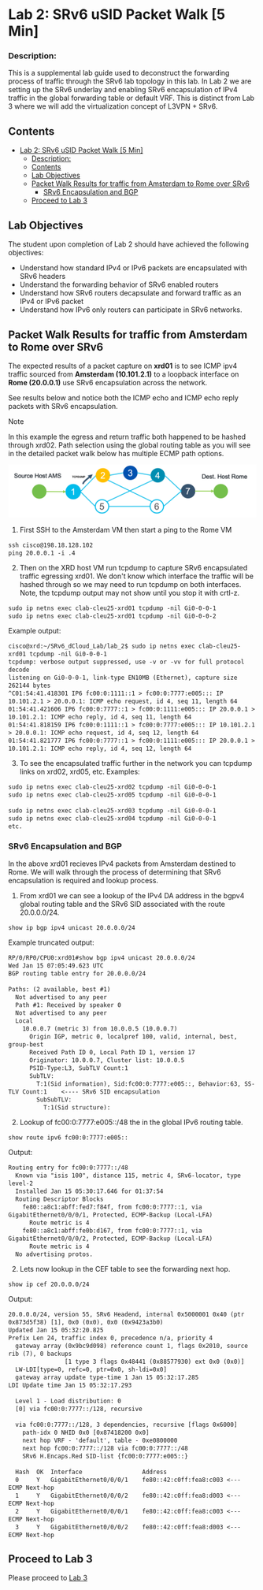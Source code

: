 

# Lab 2: SRv6 uSID Packet Walk [5 Min]

### Description: 
This is a supplemental lab guide used to deconstruct the forwarding process of traffic through the SRv6 lab topology in this lab. In Lab 2 we are setting up the SRv6 underlay and enabling SRv6 encapsulation of IPv4 traffic in the global forwarding table or default VRF. This is distinct from Lab 3 where we will add the virtualization concept of L3VPN + SRv6.

## Contents
- [Lab 2: SRv6 uSID Packet Walk \[5 Min\]](#lab-2-srv6-usid-packet-walk-5-min)
    - [Description:](#description)
  - [Contents](#contents)
  - [Lab Objectives](#lab-objectives)
  - [Packet Walk Results for traffic from Amsterdam to Rome over SRv6](#packet-walk-results-for-traffic-from-amsterdam-to-rome-over-srv6)
    - [SRv6 Encapsulation and BGP](#srv6-encapsulation-and-bgp)
  - [Proceed to Lab 3](#proceed-to-lab-3)
  

## Lab Objectives
The student upon completion of Lab 2 should have achieved the following objectives:

* Understand how standard IPv4 or IPv6 packets are encapsulated with SRv6 headers
* Understand the forwarding behavior of SRv6 enabled routers
* Understand how SRv6 routers decapsulate and forward traffic as an IPv4 or IPv6 packet
* Understand how IPv6 only routers can participate in SRv6 networks.

## Packet Walk Results for traffic from Amsterdam to Rome over SRv6

The expected results of a packet capture on **xrd01** is to see ICMP ipv4 traffic sourced from **Amsterdam (10.101.2.1)** to a loopback interface on **Rome (20.0.0.1)** use SRv6 encapsulation across the network.

See results below and notice both the ICMP echo and ICMP echo reply packets with SRv6 encapsulation. 
> [!NOTE]
>  In this example the egress and return traffic both happened to be hashed through xrd02.
>  Path selection using the global routing table as you will see in the detailed packet walk below
>  has multiple ECMP path options.

![Router 1 Topology](/topo_drawings/packet-walk-r1.png)

1. First SSH to the Amsterdam VM then start a ping to the Rome VM
```
ssh cisco@198.18.128.102
ping 20.0.0.1 -i .4
```

2. Then on the XRD host VM run tcpdump to capture SRv6 encapsulated traffic egressing xrd01. We don't know which interface the traffic will be hashed through so we may need to run tcpdump on both interfaces. Note, the tcpdump output may not show until you stop it with crtl-z.
```
sudo ip netns exec clab-cleu25-xrd01 tcpdump -nil Gi0-0-0-1
sudo ip netns exec clab-cleu25-xrd01 tcpdump -nil Gi0-0-0-2
```

Example output:
```
cisco@xrd:~/SRv6_dCloud_Lab/lab_2$ sudo ip netns exec clab-cleu25-xrd01 tcpdump -nil Gi0-0-0-1
tcpdump: verbose output suppressed, use -v or -vv for full protocol decode
listening on Gi0-0-0-1, link-type EN10MB (Ethernet), capture size 262144 bytes
^C01:54:41.418301 IP6 fc00:0:1111::1 > fc00:0:7777:e005::: IP 10.101.2.1 > 20.0.0.1: ICMP echo request, id 4, seq 11, length 64
01:54:41.421606 IP6 fc00:0:7777::1 > fc00:0:1111:e005::: IP 20.0.0.1 > 10.101.2.1: ICMP echo reply, id 4, seq 11, length 64
01:54:41.818159 IP6 fc00:0:1111::1 > fc00:0:7777:e005::: IP 10.101.2.1 > 20.0.0.1: ICMP echo request, id 4, seq 12, length 64
01:54:41.821777 IP6 fc00:0:7777::1 > fc00:0:1111:e005::: IP 20.0.0.1 > 10.101.2.1: ICMP echo reply, id 4, seq 12, length 64
```
3. To see the encapsulated traffic further in the network you can tcpdump links on xrd02, xrd05, etc. Examples:
```
sudo ip netns exec clab-cleu25-xrd02 tcpdump -nil Gi0-0-0-1
sudo ip netns exec clab-cleu25-xrd05 tcpdump -nil Gi0-0-0-1

sudo ip netns exec clab-cleu25-xrd03 tcpdump -nil Gi0-0-0-1
sudo ip netns exec clab-cleu25-xrd04 tcpdump -nil Gi0-0-0-1
etc.
```

### SRv6 Encapsulation and BGP

In the above xrd01 recieves IPv4 packets from Amsterdam destined to Rome. We will walk through the process of determining that SRv6 encapsulation is required and lookup process.

1. From xrd01 we can see a lookup of the IPv4 DA address in the bgpv4 global routing table and the SRv6 SID associated with the route 20.0.0.0/24.
  ```
  show ip bgp ipv4 unicast 20.0.0.0/24
  ```

  Example truncated output:
  ```
  RP/0/RP0/CPU0:xrd01#show bgp ipv4 unicast 20.0.0.0/24
  Wed Jan 15 07:05:49.623 UTC
  BGP routing table entry for 20.0.0.0/24

  Paths: (2 available, best #1)
    Not advertised to any peer
    Path #1: Received by speaker 0
    Not advertised to any peer
    Local
      10.0.0.7 (metric 3) from 10.0.0.5 (10.0.0.7)
        Origin IGP, metric 0, localpref 100, valid, internal, best, group-best
        Received Path ID 0, Local Path ID 1, version 17
        Originator: 10.0.0.7, Cluster list: 10.0.0.5
        PSID-Type:L3, SubTLV Count:1
        SubTLV:
          T:1(Sid information), Sid:fc00:0:7777:e005::, Behavior:63, SS-TLV Count:1    <---- SRv6 SID encapsulation
          SubSubTLV:
            T:1(Sid structure):
  ```

2. Lookup of fc00:0:7777:e005::/48 the in the global IPv6 routing table.
  ```
  show route ipv6 fc00:0:7777:e005::
  ```

  Output:
  ```
  Routing entry for fc00:0:7777::/48
    Known via "isis 100", distance 115, metric 4, SRv6-locator, type level-2
    Installed Jan 15 05:30:17.646 for 01:37:54
    Routing Descriptor Blocks
      fe80::a8c1:abff:fed7:f84f, from fc00:0:7777::1, via GigabitEthernet0/0/0/1, Protected, ECMP-Backup (Local-LFA)
        Route metric is 4
      fe80::a8c1:abff:fe0b:d167, from fc00:0:7777::1, via GigabitEthernet0/0/0/2, Protected, ECMP-Backup (Local-LFA)
        Route metric is 4
    No advertising protos.
  ```

2. Lets now lookup in the CEF table to see the forwarding next hop.
  ```
  show ip cef 20.0.0.0/24
  ```

  Output:
  ```
  20.0.0.0/24, version 55, SRv6 Headend, internal 0x5000001 0x40 (ptr 0x873d5f38) [1], 0x0 (0x0), 0x0 (0x9423a3b0)
  Updated Jan 15 05:32:20.825
  Prefix Len 24, traffic index 0, precedence n/a, priority 4
    gateway array (0x9bc9d098) reference count 1, flags 0x2010, source rib (7), 0 backups
                  [1 type 3 flags 0x48441 (0x88577930) ext 0x0 (0x0)]
    LW-LDI[type=0, refc=0, ptr=0x0, sh-ldi=0x0]
    gateway array update type-time 1 Jan 15 05:32:17.285
  LDI Update time Jan 15 05:32:17.293

    Level 1 - Load distribution: 0
    [0] via fc00:0:7777::/128, recursive

    via fc00:0:7777::/128, 3 dependencies, recursive [flags 0x6000]
      path-idx 0 NHID 0x0 [0x87418200 0x0]
      next hop VRF - 'default', table - 0xe0800000
      next hop fc00:0:7777::/128 via fc00:0:7777::/48
      SRv6 H.Encaps.Red SID-list {fc00:0:7777:e005::}

    Hash  OK  Interface                 Address
    0     Y   GigabitEthernet0/0/0/1    fe80::42:c0ff:fea8:c003 <--- ECMP Next-hop
    1     Y   GigabitEthernet0/0/0/2    fe80::42:c0ff:fea8:d003 <--- ECMP Next-hop
    2     Y   GigabitEthernet0/0/0/1    fe80::42:c0ff:fea8:c003 <--- ECMP Next-hop
    3     Y   GigabitEthernet0/0/0/2    fe80::42:c0ff:fea8:d003 <--- ECMP Next-hop
  ```

## Proceed to Lab 3
Please proceed to [Lab 3](https://github.com/jalapeno/SRv6_dCloud_Lab/tree/main/lab_3/lab_3-guide.md)

